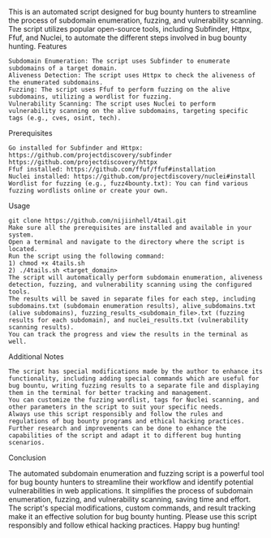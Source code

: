 
This is an automated script designed for bug bounty hunters to streamline the process of subdomain enumeration, fuzzing, and vulnerability scanning. The script utilizes popular open-source tools, including Subfinder, Httpx, Ffuf, and Nuclei, to automate the different steps involved in bug bounty hunting.
Features

    Subdomain Enumeration: The script uses Subfinder to enumerate subdomains of a target domain.
    Aliveness Detection: The script uses Httpx to check the aliveness of the enumerated subdomains.
    Fuzzing: The script uses Ffuf to perform fuzzing on the alive subdomains, utilizing a wordlist for fuzzing.
    Vulnerability Scanning: The script uses Nuclei to perform vulnerability scanning on the alive subdomains, targeting specific tags (e.g., cves, osint, tech).

Prerequisites

    Go installed for Subfinder and Httpx: https://github.com/projectdiscovery/subfinder  https://github.com/projectdiscovery/httpx
    Ffuf installed: https://github.com/ffuf/ffuf#installation
    Nuclei installed: https://github.com/projectdiscovery/nuclei#install
    Wordlist for fuzzing (e.g., fuzz4bounty.txt): You can find various fuzzing wordlists online or create your own.

Usage

    git clone https://github.com/nijiinhell/4tail.git
    Make sure all the prerequisites are installed and available in your system.
    Open a terminal and navigate to the directory where the script is located.
    Run the script using the following command:
    1) chmod +x 4tails.sh 
    2) ./4tails.sh <target_domain>
    The script will automatically perform subdomain enumeration, aliveness detection, fuzzing, and vulnerability scanning using the configured tools.
    The results will be saved in separate files for each step, including subdomains.txt (subdomain enumeration results), alive_subdomains.txt (alive subdomains), fuzzing_results_<subdomain_file>.txt (fuzzing results for each subdomain), and nuclei_results.txt (vulnerability scanning results).
    You can track the progress and view the results in the terminal as well.

Additional Notes

    The script has special modifications made by the author to enhance its functionality, including adding special commands which are useful for bug bountu, writing fuzzing results to a separate file and displaying them in the terminal for better tracking and management.
    You can customize the fuzzing wordlist, tags for Nuclei scanning, and other parameters in the script to suit your specific needs.
    Always use this script responsibly and follow the rules and regulations of bug bounty programs and ethical hacking practices.
    Further research and improvements can be done to enhance the capabilities of the script and adapt it to different bug hunting scenarios.

Conclusion

The automated subdomain enumeration and fuzzing script is a powerful tool for bug bounty hunters to streamline their workflow and identify potential vulnerabilities in web applications. It simplifies the process of subdomain enumeration, fuzzing, and vulnerability scanning, saving time and effort. The script's special modifications, custom commands, and result tracking make it an effective solution for bug bounty hunting. Please use this script responsibly and follow ethical hacking practices. Happy bug hunting!
